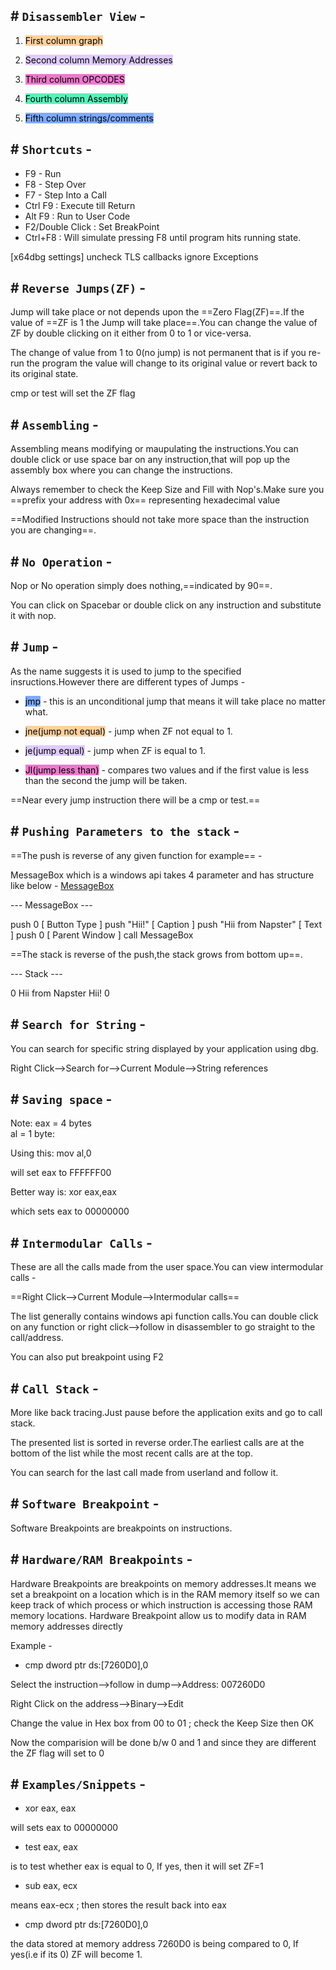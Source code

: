 ## # `Disassembler View` -

1. <mark style="background: #FFB86CA6;">First column graph</mark> 

2. <mark style="background: #D2B3FFA6;">Second column Memory Addresses</mark>

3. <mark style="background: #E632B3A6;">Third column OPCODES</mark>

4. <mark style="background: #07E997A6;">Fourth column Assembly</mark>

5. <mark style="background: #3D7EFFA6;">Fifth column strings/comments</mark>

## # `Shortcuts` -

- F9 - Run
-  F8  - Step Over
-  F7 - Step Into a Call
- Ctrl F9  : Execute till Return
- Alt  F9  : Run to User Code
- F2/Double Click : Set BreakPoint
- Ctrl+F8 : Will simulate pressing F8 until program hits running state.

[x64dbg settings]
uncheck TLS callbacks
ignore Exceptions

## # `Reverse Jumps(ZF)` -

Jump will take place or not depends upon the ==Zero Flag(ZF)==.If the value of ==ZF is 1 the Jump will take place==.You can change the value of ZF by double clicking on it either from 0 to 1 or vice-versa.

The change of value from 1 to 0(no jump) is not permanent that is if you re-run the program the value will change to its original value or revert back to its original state.

cmp or test will set the ZF flag


## # `Assembling` -

Assembling means modifying or maupulating the instructions.You can double click or use space bar on any instruction,that will pop up the assembly box where you can change the instructions.

Always remember to check the Keep Size and Fill with Nop's.Make sure you ==prefix your address with 0x== representing hexadecimal value

==Modified Instructions should not take more space than the instruction you are changing==.

## # `No Operation` -

Nop or No operation simply does nothing,==indicated by 90==.

You can click on Spacebar or double click on any instruction and substitute it with nop.

## # `Jump` -

As the name suggests it is used to jump to the specified insructions.However there are different types of Jumps -

- <mark style="background: #3D7EFFA6;">jmp</mark> - this is an unconditional jump that means it will take place no matter what.

- <mark style="background: #FFB86CA6;">jne(jump not equal)</mark> - jump when ZF not equal to 1.

- <mark style="background: #D2B3FFA6;">je(jump equal)</mark> - jump when ZF is equal to 1.

- <mark style="background: #E632B3A6;">Jl(jump less than)</mark> - compares two values and if the first value is less than the second the jump will be taken.

==Near every jump instruction there will be a cmp or test.==


## # `Pushing Parameters to the stack` -

==The push is reverse of any given function for example== -

MessageBox which is a windows api takes 4 parameter and has structure like below -
[MessageBox](https://docs.microsoft.com/en-us/windows/win32/api/winuser/nf-winuser-messagebox)


--- MessageBox ---

push 0                              [ Button Type ]
push "Hii!"       		    [ Caption ]
push "Hii from Napster" [ Text ]
push 0                 		    [ Parent Window ]
call MessageBox

==The stack is reverse of the push,the stack grows from bottom up==.

--- Stack ---

0
Hii from Napster
Hii!
0


## # `Search for String` -

You can search for specific string displayed by your application using dbg.

Right Click-->Search for-->Current Module-->String references


## # `Saving space` -

Note:
   eax = 4 bytes  
   al =  1 byte:

Using this:
   mov al,0

will set eax to FFFFFF00

Better way is:
   xor eax,eax

which sets eax to 00000000

## # `Intermodular Calls` -

These are all the calls made from the user space.You can view intermodular calls -

==Right Click-->Current Module-->Intermodular calls==

The list generally contains windows api function calls.You can double click on any function or right click-->follow in disassembler to go straight to the call/address.

You can also put breakpoint using F2

## # `Call Stack` -

More like back tracing.Just pause before the application exits and go to call stack.

The presented list is sorted in reverse order.The earliest calls are at the bottom of the list while the most recent calls are at the top.

You can search for the last call made from userland and follow it.


## # `Software Breakpoint` -

Software Breakpoints are breakpoints on instructions.


## # `Hardware/RAM Breakpoints` -

Hardware Breakpoints are breakpoints on memory addresses.It means  we set a breakpoint on a location which is in the RAM memory itself so we can keep track of which process or which instruction is accessing those RAM memory locations.
Hardware Breakpoint allow us to modify data in RAM memory addresses directly


Example -

- cmp dword ptr ds:[7260D0],0

Select the instruction-->follow in dump-->Address: 007260D0

Right Click on the address-->Binary-->Edit

Change the value in Hex box from 00 to 01 ; check the Keep Size then OK

Now the comparision will be done b/w 0 and 1 and since they are different the ZF flag will set to 0 

## # `Examples/Snippets` -

- xor eax, eax

will sets eax to 00000000

- test eax, eax

is to test whether eax is equal to 0, If yes, then it will set ZF=1

- sub eax, ecx

means eax-ecx ; then stores the result back into eax  

- cmp dword ptr ds:[7260D0],0

the data stored at memory address 7260D0 is being compared to 0, If yes(i.e if its 0) ZF will become 1.


